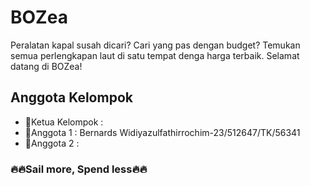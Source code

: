 # BOZea

Peralatan kapal susah dicari? Cari yang pas dengan budget? Temukan semua perlengkapan laut di satu tempat denga harga terbaik. Selamat datang di BOZea!

## Anggota Kelompok

- 👑Ketua Kelompok :
- 🤵Anggota 1 : Bernards Widiyazulfathirrochim-23/512647/TK/56341
- 👲Anggota 2 :

### 🔥🔥Sail more, Spend less🔥🔥
